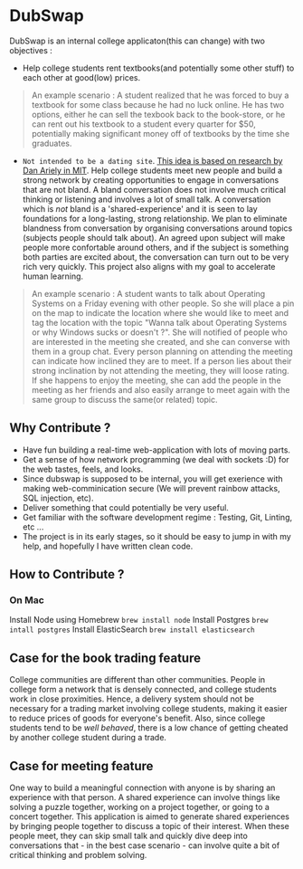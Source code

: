# DubSwap
DubSwap is an internal college applicaton(this can change) with two objectives :
* Help college students rent textbooks(and potentially some other stuff) to each other at good(low) prices.
> An example scenario : A student realized that he was forced to buy a textbook for some class because he had no luck online. He has two options, either he can sell the texbook back to the book-store, or he can rent out his textbook to a student every  quarter for $50, potentially making significant money off of textbooks by the time she graduates.
* `Not intended to be a dating site`. [This idea is based on research by Dan Ariely in MIT](http://danariely.com/2010/09/20/online-dating-avoiding-a-bad-equilibrium/). Help college students meet new people and build a strong network by creating opportunities to engage in conversations that are not bland. A bland conversation does not involve much critical thinking or listening and involves a lot of small talk. A conversation which is <i>not</i> bland is a 'shared-experience' and it is seen to lay foundations for a long-lasting, strong relationship. We plan to eliminate blandness from conversation by organising conversations around topics (subjects people should talk about). An agreed upon subject will make people more confortable around others, and if the subject is something both parties are excited about, the conversation can turn out to be very rich very quickly. This project also aligns with my goal to accelerate human learning.
> An example scenario : A student wants to talk about Operating Systems on a Friday evening with other people. So she will place a pin on the map to indicate the location where she would like to meet and tag the location with the topic "Wanna talk about Operating Systems or why Windows sucks or doesn't ?". She will notified of people who are interested in the meeting she created, and she can converse with them in a group chat. Every person planning on attending the meeting can indicate how inclined they are to meet. If a person lies about their strong inclination by not attending the meeting, they will loose rating. If she happens to enjoy the meeting, she can add the people in the meeting as her friends and also easily arrange to meet again with the same group to discuss the same(or related) topic.  

## Why Contribute ? ##
* Have fun building a real-time web-application with lots of moving parts.
* Get a sense of how network programming (we deal with sockets :D) for the web tastes, feels, and looks. 
* Since dubswap is supposed to be internal, you will get exerience with making web-comminication secure (We will prevent rainbow attacks, SQL injection, etc).
* Deliver something that could potentially be very useful.
* Get familiar with the software development regime : Testing, Git, Linting, etc ...
* The project is in its early stages, so it should be easy to jump in with my help, and hopefully I have written clean code.

## How to Contribute ? ##
### On Mac ###
Install Node using Homebrew
`brew install node`
Install Postgres
`brew intall postgres`
Install ElasticSearch
`brew install elasticsearch`

## Case for the book trading feature ##
College communities are different than other communities. People in college form a network that is densely connected, and college students work in close proximities. Hence, a delivery system should not be necessary for a trading market involving college students, making it easier to reduce prices of goods for everyone's benefit. Also, since college students tend to be *well behaved*, there is a low chance of getting cheated by another college student during a trade.

## Case for meeting feature ##
One way to build a meaningful connection with anyone is by sharing an experience with that person. A shared experience can involve things like solving a puzzle together, working on a project together, or going to a concert together. This application is aimed to generate shared experiences by bringing people together to discuss a topic of their interest. When these people meet, they can skip small talk and quickly dive deep into conversations that - in the best case scenario - can involve quite a bit of critical thinking and problem solving.   
